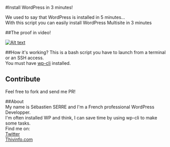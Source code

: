 #Install WordPress in 3 minutes!  

We used to say that WordPress is installed in 5 minutes...  
With this script you can easily install WordPress Multisite in 3 minutes 

##The proof in video!  

[![Alt text](https://img.youtube.com/vi/aEQY9mwhGrg/0.jpg)](https://www.youtube.com/watch?v=aEQY9mwhGrg)

##How it's working?
This is a bash script you have to launch from a terminal or an SSH access.  
You must have [wp-cli](https://wp-cli.org/) installed.

## Contribute
Feel free to fork and send me PR!

##About  
My name is Sébastien SERRE and I'm a French professional WordPress Developper.  
I'm often installed WP and think, I can save time by using wp-cli to make some tasks.  
Find me on:  
[Twitter](https://twitter.com/sebastienserre)  
[Thivinfo.com](https://thivinfo.com)
